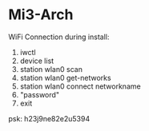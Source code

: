 # Mi3-Arch

WiFi Connection during install:

1. iwctl
2. device list
3. station wlan0 scan
4. station wlan0 get-networks
5. station wlan0 connect networkname
6. "password"
7. exit

psk:
h23j9ne82e2u5394
